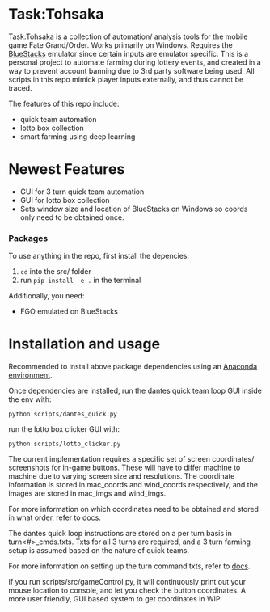 # Task:Tohsaka

Task:Tohsaka is a collection of automation/ analysis tools for the mobile game Fate Grand/Order. Works primarily on Windows. Requires the [BlueStacks](https://www.bluestacks.com/) emulator since certain inputs are emulator specific. This is a personal project to automate farming during lottery events, and created in a way to prevent account banning due to 3rd party software being used. All scripts in this repo mimick player inputs externally, and thus cannot be traced. 

The features of this repo include:

  - quick team automation 
  - lotto box collection 
  - smart farming using deep learning 

# Newest Features
  - GUI for 3 turn quick team automation 
  - GUI for lotto box collection 
  - Sets window size and location of BlueStacks on Windows so coords only need to be obtained once.

### Packages
To use anything in the repo, first install the depencies: 
1) `cd` into the src/ folder
2) run `pip install -e .` in the terminal

Additionally, you need:
* FGO emulated on BlueStacks

# Installation and usage 

Recommended to install above package dependencies using an [Anaconda environment](https://www.anaconda.com/). 

Once dependencies are installed, run the dantes quick team loop GUI inside the env with:
```
python scripts/dantes_quick.py 
```
run the lotto box clicker GUI with:
```
python scripts/lotto_clicker.py
```

The current implementation requires a specific set of screen coordinates/ screenshots for in-game buttons. These will have to differ machine to machine due to varying screen size and resolutions. The coordinate information is stored in mac_coords and wind_coords respectively, and the images are stored in mac_imgs and wind_imgs. 

For more information on which coordinates need to be obtained and stored in what order, refer to [docs](docs/coords.md).

The dantes quick loop instructions are stored on a per turn basis in turn<#>_cmds.txts. Txts for all 3 turns are required, and a 3 turn farming setup is assumed based on the nature of quick teams. 

For more information on setting up the turn command txts, refer to [docs](docs/turn_commands.md).

If you run scripts/src/gameControl.py, it will continuously print out your mouse location to console, and let you check the button coordinates. A more user friendly, GUI based system to get coordinates in WIP. 